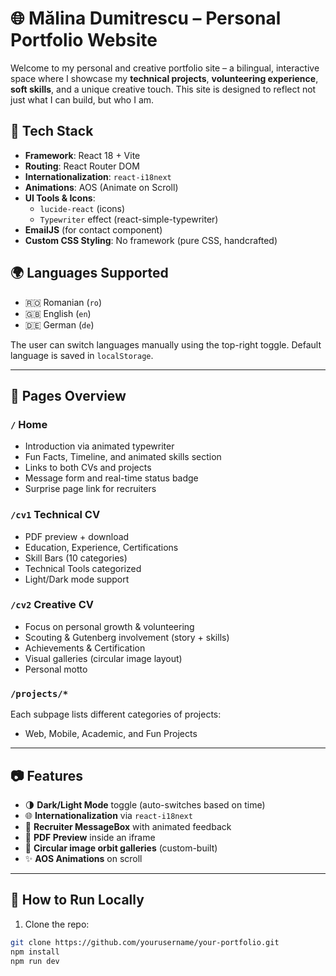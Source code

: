 # 🌐 Mălina Dumitrescu – Personal Portfolio Website

Welcome to my personal and creative portfolio site – a bilingual, interactive space where I showcase my **technical projects**, **volunteering experience**, **soft skills**, and a unique creative touch. This site is designed to reflect not just what I can build, but who I am.

## 🔧 Tech Stack

- **Framework**: React 18 + Vite
- **Routing**: React Router DOM
- **Internationalization**: `react-i18next`
- **Animations**: AOS (Animate on Scroll)
- **UI Tools & Icons**:
  - `lucide-react` (icons)
  - `Typewriter` effect (react-simple-typewriter)
- **EmailJS** (for contact component)
- **Custom CSS Styling**: No framework (pure CSS, handcrafted)

## 🌍 Languages Supported

- 🇷🇴 Romanian (`ro`)
- 🇬🇧 English (`en`)
- 🇩🇪 German (`de`)

The user can switch languages manually using the top-right toggle. Default language is saved in `localStorage`.

---
## 📂 Pages Overview

### `/` Home
- Introduction via animated typewriter
- Fun Facts, Timeline, and animated skills section
- Links to both CVs and projects
- Message form and real-time status badge
- Surprise page link for recruiters

### `/cv1` Technical CV
- PDF preview + download
- Education, Experience, Certifications
- Skill Bars (10 categories)
- Technical Tools categorized
- Light/Dark mode support

### `/cv2` Creative CV
- Focus on personal growth & volunteering
- Scouting & Gutenberg involvement (story + skills)
- Achievements & Certification
- Visual galleries (circular image layout)
- Personal motto

### `/projects/*`
Each subpage lists different categories of projects:
- Web, Mobile, Academic, and Fun Projects
- ---

## 📷 Features

- 🌗 **Dark/Light Mode** toggle (auto-switches based on time)
- 🌐 **Internationalization** via `react-i18next`
- 💬 **Recruiter MessageBox** with animated feedback
- 📜 **PDF Preview** inside an iframe
- 📸 **Circular image orbit galleries** (custom-built)
- ✨ **AOS Animations** on scroll

---

## 🏁 How to Run Locally

1. Clone the repo:
```bash
git clone https://github.com/yourusername/your-portfolio.git
npm install
npm run dev



